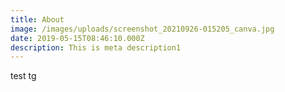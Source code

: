 ```yaml
---
title: About
image: /images/uploads/screenshot_20210926-015205_canva.jpg
date: 2019-05-15T08:46:10.000Z
description: This is meta description1
---
```

test tg
